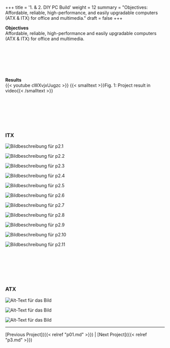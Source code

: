 +++
title = '1. & 2. DIY PC Build'
weight = 12
summary = "Objectives: Affordable, reliable, high-performance, and easily upgradable computers (ATX & ITX) for office and multimedia."
draft = false
+++

**Objectives**  
Affordable, reliable, high-performance and easily upgradable computers (ATX & ITX) for office and multimedia. 

</br></br>  
</br></br> 

**Results**  
{{< youtube cWXvjxUugzc >}}
{{< smalltext >}}Fig. 1: Project result in video{{< /smalltext >}}



</br></br>  
</br></br> 

### ITX  

![Bildbeschreibung für p2.1](/img/p2.1.jpg)

![Bildbeschreibung für p2.2](/img/p2.2.jpg)

![Bildbeschreibung für p2.3](/img/p2.3.jpg)

![Bildbeschreibung für p2.4](/img/p2.4.jpg)

![Bildbeschreibung für p2.5](/img/p2.5.jpg)

![Bildbeschreibung für p2.6](/img/p2.6.jpg)

![Bildbeschreibung für p2.7](/img/p2.7.jpg)

![Bildbeschreibung für p2.8](/img/p2.8.jpg)

![Bildbeschreibung für p2.9](/img/p2.9.jpg)

![Bildbeschreibung für p2.10](/img/p2.10.jpg)

![Bildbeschreibung für p2.11](/img/p2.11.jpg)


</br></br>  
</br></br> 

### ATX

![Alt-Text für das Bild](/img/p1.1.jpg)  

![Alt-Text für das Bild](/img/p1.2.jpg)  

![Alt-Text für das Bild](/img/p1.3.jpg)

---

[Previous Project]({{< relref "p01.md" >}}) | [Next Project]({{< relref "p3.md" >}})
